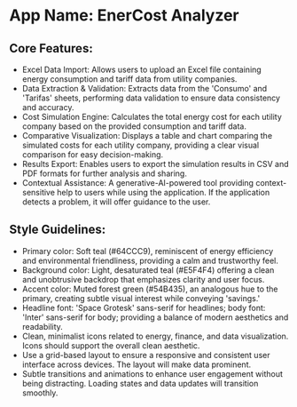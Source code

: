 # **App Name**: EnerCost Analyzer

## Core Features:

- Excel Data Import: Allows users to upload an Excel file containing energy consumption and tariff data from utility companies.
- Data Extraction & Validation: Extracts data from the 'Consumo' and 'Tarifas' sheets, performing data validation to ensure data consistency and accuracy.
- Cost Simulation Engine: Calculates the total energy cost for each utility company based on the provided consumption and tariff data.
- Comparative Visualization: Displays a table and chart comparing the simulated costs for each utility company, providing a clear visual comparison for easy decision-making.
- Results Export: Enables users to export the simulation results in CSV and PDF formats for further analysis and sharing.
- Contextual Assistance: A generative-AI-powered tool providing context-sensitive help to users while using the application. If the application detects a problem, it will offer guidance to the user.

## Style Guidelines:

- Primary color: Soft teal (#64CCC9), reminiscent of energy efficiency and environmental friendliness, providing a calm and trustworthy feel.
- Background color: Light, desaturated teal (#E5F4F4) offering a clean and unobtrusive backdrop that emphasizes clarity and user focus.
- Accent color: Muted forest green (#54B435), an analogous hue to the primary, creating subtle visual interest while conveying 'savings.'
- Headline font: 'Space Grotesk' sans-serif for headlines; body font: 'Inter' sans-serif for body; providing a balance of modern aesthetics and readability.
- Clean, minimalist icons related to energy, finance, and data visualization. Icons should support the overall clean aesthetic.
- Use a grid-based layout to ensure a responsive and consistent user interface across devices. The layout will make data prominent.
- Subtle transitions and animations to enhance user engagement without being distracting. Loading states and data updates will transition smoothly.